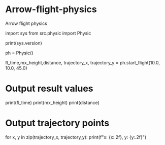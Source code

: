 # Arrow-flight-physics
Arrow flight physics


import sys
from src.physic import Physic
 
print(sys.version)



ph = Physic()

fl_time,mx_height,distance, trajectory_x, trajectory_y = ph.start_flight(10.0, 10.0, 45.0)
# Output result values
print(fl_time)
print(mx_height)
print(distance)

# Output trajectory points
for x, y in zip(trajectory_x, trajectory_y):
    print(f"x: {x:.2f}, y: {y:.2f}")
